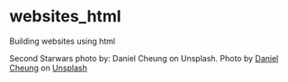 # websites_html
Building websites using html

Second Starwars photo by:
Daniel Cheung on Unsplash.
<span>Photo by <a href="https://unsplash.com/@danielkcheung?utm_source=unsplash&amp;utm_medium=referral&amp;utm_content=creditCopyText">Daniel Cheung</a> on <a href="https://unsplash.com/s/photos/star-wars?utm_source=unsplash&amp;utm_medium=referral&amp;utm_content=creditCopyText">Unsplash</a></span>